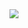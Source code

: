 <img src="https://github.com/user-attachments/assets/0751d91d-a82a-4dea-9e01-7289ab18b123" width:1000px>
